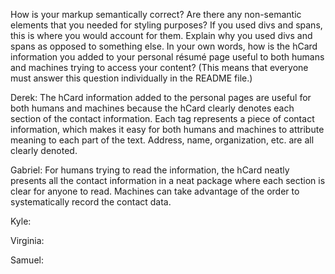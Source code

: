 How is your markup semantically correct?
Are there any non-semantic elements that you needed for styling purposes? If you used divs and spans, this is where you would account for them. Explain why you used divs and spans as opposed to something else.
In your own words, how is the hCard information you added to your personal résumé page useful to both humans and machines trying to access your content? (This means that everyone must answer this question individually in the README file.)






Derek:
The hCard information added to the personal pages are useful for both humans and machines because the hCard clearly denotes each section of the contact information. Each tag represents a piece of contact information, which makes it easy for both humans and machines to attribute meaning to each part of the text. Address, name, organization, etc. are all clearly denoted.

Gabriel:
For humans trying to read the information, the hCard neatly presents all the contact information in a neat package where each section is clear for anyone to read. Machines can take advantage of the order to systematically record the contact data.

Kyle:

Virginia:

Samuel: